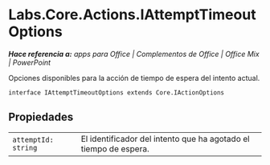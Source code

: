 
# <a name="labs.core.actions.iattempttimeoutoptions"></a>Labs.Core.Actions.IAttemptTimeoutOptions

 _**Hace referencia a:** apps para Office | Complementos de Office | Office Mix | PowerPoint_

Opciones disponibles para la acción de tiempo de espera del intento actual.

```
interface IAttemptTimeoutOptions extends Core.IActionOptions
```


## <a name="properties"></a>Propiedades


|||
|:-----|:-----|
| `attemptId: string`|El identificador del intento que ha agotado el tiempo de espera.|

